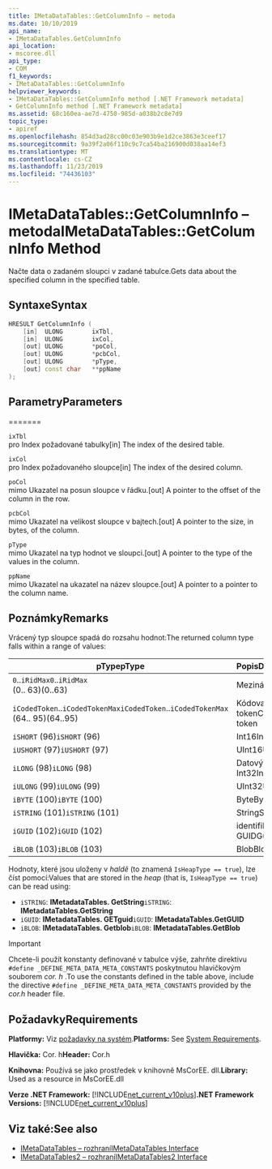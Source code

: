 ```yaml
---
title: IMetaDataTables::GetColumnInfo – metoda
ms.date: 10/10/2019
api_name:
- IMetaDataTables.GetColumnInfo
api_location:
- mscoree.dll
api_type:
- COM
f1_keywords:
- IMetaDataTables::GetColumnInfo
helpviewer_keywords:
- IMetaDataTables::GetColumnInfo method [.NET Framework metadata]
- GetColumnInfo method [.NET Framework metadata]
ms.assetid: 68c160ea-ae7d-4750-985d-a038b2c8e7d9
topic_type:
- apiref
ms.openlocfilehash: 854d3ad28cc00c03e903b9e1d2ce3863e3ceef17
ms.sourcegitcommit: 9a39f2a06f110c9c7ca54ba216900d038aa14ef3
ms.translationtype: MT
ms.contentlocale: cs-CZ
ms.lasthandoff: 11/23/2019
ms.locfileid: "74436103"
---
```

# <a name="imetadatatablesgetcolumninfo-method"></a><span data-ttu-id="d8b56-102">IMetaDataTables::GetColumnInfo – metoda</span><span class="sxs-lookup"><span data-stu-id="d8b56-102">IMetaDataTables::GetColumnInfo Method</span></span>
<span data-ttu-id="d8b56-103">Načte data o zadaném sloupci v zadané tabulce.</span><span class="sxs-lookup"><span data-stu-id="d8b56-103">Gets data about the specified column in the specified table.</span></span>  
  
## <a name="syntax"></a><span data-ttu-id="d8b56-104">Syntaxe</span><span class="sxs-lookup"><span data-stu-id="d8b56-104">Syntax</span></span>  
  
```cpp  
HRESULT GetColumnInfo (   
    [in]  ULONG        ixTbl,  
    [in]  ULONG        ixCol,  
    [out] ULONG        *poCol,  
    [out] ULONG        *pcbCol,  
    [out] ULONG        *pType,  
    [out] const char   **ppName  
);  
```  
  
## <a name="parameters"></a><span data-ttu-id="d8b56-105">Parametry</span><span class="sxs-lookup"><span data-stu-id="d8b56-105">Parameters</span></span>
=======

 `ixTbl`  
 <span data-ttu-id="d8b56-106">pro Index požadované tabulky</span><span class="sxs-lookup"><span data-stu-id="d8b56-106">[in] The index of the desired table.</span></span>  
  
 `ixCol`  
 <span data-ttu-id="d8b56-107">pro Index požadovaného sloupce</span><span class="sxs-lookup"><span data-stu-id="d8b56-107">[in] The index of the desired column.</span></span>  
  
 `poCol`  
 <span data-ttu-id="d8b56-108">mimo Ukazatel na posun sloupce v řádku.</span><span class="sxs-lookup"><span data-stu-id="d8b56-108">[out] A pointer to the offset of the column in the row.</span></span>  
  
 `pcbCol`  
 <span data-ttu-id="d8b56-109">mimo Ukazatel na velikost sloupce v bajtech.</span><span class="sxs-lookup"><span data-stu-id="d8b56-109">[out] A pointer to the size, in bytes, of the column.</span></span>  
  
 `pType`  
 <span data-ttu-id="d8b56-110">mimo Ukazatel na typ hodnot ve sloupci.</span><span class="sxs-lookup"><span data-stu-id="d8b56-110">[out] A pointer to the type of the values in the column.</span></span>  
  
 `ppName`  
 <span data-ttu-id="d8b56-111">mimo Ukazatel na ukazatel na název sloupce.</span><span class="sxs-lookup"><span data-stu-id="d8b56-111">[out] A pointer to a pointer to the column name.</span></span>  
 
## <a name="remarks"></a><span data-ttu-id="d8b56-112">Poznámky</span><span class="sxs-lookup"><span data-stu-id="d8b56-112">Remarks</span></span>

<span data-ttu-id="d8b56-113">Vrácený typ sloupce spadá do rozsahu hodnot:</span><span class="sxs-lookup"><span data-stu-id="d8b56-113">The returned column type falls within a range of values:</span></span>

| <span data-ttu-id="d8b56-114">pType</span><span class="sxs-lookup"><span data-stu-id="d8b56-114">pType</span></span>                    | <span data-ttu-id="d8b56-115">Popis</span><span class="sxs-lookup"><span data-stu-id="d8b56-115">Description</span></span>   | <span data-ttu-id="d8b56-116">Pomocná funkce</span><span class="sxs-lookup"><span data-stu-id="d8b56-116">Helper function</span></span>                   |
|--------------------------|---------------|-----------------------------------|
| <span data-ttu-id="d8b56-117">`0`..`iRidMax`</span><span class="sxs-lookup"><span data-stu-id="d8b56-117">`0`..`iRidMax`</span></span><br><span data-ttu-id="d8b56-118">(0.. 63)</span><span class="sxs-lookup"><span data-stu-id="d8b56-118">(0..63)</span></span>   | <span data-ttu-id="d8b56-119">Mezinárodní</span><span class="sxs-lookup"><span data-stu-id="d8b56-119">Rid</span></span>           | <span data-ttu-id="d8b56-120">**IsRidType**</span><span class="sxs-lookup"><span data-stu-id="d8b56-120">**IsRidType**</span></span><br><span data-ttu-id="d8b56-121">**IsRidOrToken**</span><span class="sxs-lookup"><span data-stu-id="d8b56-121">**IsRidOrToken**</span></span> |
| <span data-ttu-id="d8b56-122">`iCodedToken`..`iCodedTokenMax`</span><span class="sxs-lookup"><span data-stu-id="d8b56-122">`iCodedToken`..`iCodedTokenMax`</span></span><br><span data-ttu-id="d8b56-123">(64.. 95)</span><span class="sxs-lookup"><span data-stu-id="d8b56-123">(64..95)</span></span> | <span data-ttu-id="d8b56-124">Kódovaný token</span><span class="sxs-lookup"><span data-stu-id="d8b56-124">Coded token</span></span> | <span data-ttu-id="d8b56-125">**IsCodedTokenType**</span><span class="sxs-lookup"><span data-stu-id="d8b56-125">**IsCodedTokenType**</span></span> <br><span data-ttu-id="d8b56-126">**IsRidOrToken**</span><span class="sxs-lookup"><span data-stu-id="d8b56-126">**IsRidOrToken**</span></span> |
| <span data-ttu-id="d8b56-127">`iSHORT` (96)</span><span class="sxs-lookup"><span data-stu-id="d8b56-127">`iSHORT` (96)</span></span>            | <span data-ttu-id="d8b56-128">Int16</span><span class="sxs-lookup"><span data-stu-id="d8b56-128">Int16</span></span>         | <span data-ttu-id="d8b56-129">**IsFixedType**</span><span class="sxs-lookup"><span data-stu-id="d8b56-129">**IsFixedType**</span></span>                   |
| <span data-ttu-id="d8b56-130">`iUSHORT` (97)</span><span class="sxs-lookup"><span data-stu-id="d8b56-130">`iUSHORT` (97)</span></span>           | <span data-ttu-id="d8b56-131">UInt16</span><span class="sxs-lookup"><span data-stu-id="d8b56-131">UInt16</span></span>        | <span data-ttu-id="d8b56-132">**IsFixedType**</span><span class="sxs-lookup"><span data-stu-id="d8b56-132">**IsFixedType**</span></span>                   |
| <span data-ttu-id="d8b56-133">`iLONG` (98)</span><span class="sxs-lookup"><span data-stu-id="d8b56-133">`iLONG` (98)</span></span>             | <span data-ttu-id="d8b56-134">Datový typ Int32</span><span class="sxs-lookup"><span data-stu-id="d8b56-134">Int32</span></span>         | <span data-ttu-id="d8b56-135">**IsFixedType**</span><span class="sxs-lookup"><span data-stu-id="d8b56-135">**IsFixedType**</span></span>                   |
| <span data-ttu-id="d8b56-136">`iULONG` (99)</span><span class="sxs-lookup"><span data-stu-id="d8b56-136">`iULONG` (99)</span></span>            | <span data-ttu-id="d8b56-137">UInt32</span><span class="sxs-lookup"><span data-stu-id="d8b56-137">UInt32</span></span>        | <span data-ttu-id="d8b56-138">**IsFixedType**</span><span class="sxs-lookup"><span data-stu-id="d8b56-138">**IsFixedType**</span></span>                   |
| <span data-ttu-id="d8b56-139">`iBYTE` (100)</span><span class="sxs-lookup"><span data-stu-id="d8b56-139">`iBYTE` (100)</span></span>            | <span data-ttu-id="d8b56-140">Byte</span><span class="sxs-lookup"><span data-stu-id="d8b56-140">Byte</span></span>          | <span data-ttu-id="d8b56-141">**IsFixedType**</span><span class="sxs-lookup"><span data-stu-id="d8b56-141">**IsFixedType**</span></span>                   |
| <span data-ttu-id="d8b56-142">`iSTRING` (101)</span><span class="sxs-lookup"><span data-stu-id="d8b56-142">`iSTRING` (101)</span></span>          | <span data-ttu-id="d8b56-143">String</span><span class="sxs-lookup"><span data-stu-id="d8b56-143">String</span></span>        | <span data-ttu-id="d8b56-144">**IsHeapType**</span><span class="sxs-lookup"><span data-stu-id="d8b56-144">**IsHeapType**</span></span>                    |
| <span data-ttu-id="d8b56-145">`iGUID` (102)</span><span class="sxs-lookup"><span data-stu-id="d8b56-145">`iGUID` (102)</span></span>            | <span data-ttu-id="d8b56-146">identifikátor GUID</span><span class="sxs-lookup"><span data-stu-id="d8b56-146">Guid</span></span>          | <span data-ttu-id="d8b56-147">**IsHeapType**</span><span class="sxs-lookup"><span data-stu-id="d8b56-147">**IsHeapType**</span></span>                    |
| <span data-ttu-id="d8b56-148">`iBLOB` (103)</span><span class="sxs-lookup"><span data-stu-id="d8b56-148">`iBLOB` (103)</span></span>            | <span data-ttu-id="d8b56-149">Blob</span><span class="sxs-lookup"><span data-stu-id="d8b56-149">Blob</span></span>          | <span data-ttu-id="d8b56-150">**IsHeapType**</span><span class="sxs-lookup"><span data-stu-id="d8b56-150">**IsHeapType**</span></span>                    |

<span data-ttu-id="d8b56-151">Hodnoty, které jsou uloženy v *haldě* (to znamená `IsHeapType == true`), lze číst pomocí:</span><span class="sxs-lookup"><span data-stu-id="d8b56-151">Values that are stored in the *heap* (that is, `IsHeapType == true`) can be read using:</span></span>

- <span data-ttu-id="d8b56-152">`iSTRING`: **IMetadataTables. GetString**</span><span class="sxs-lookup"><span data-stu-id="d8b56-152">`iSTRING`: **IMetadataTables.GetString**</span></span>
- <span data-ttu-id="d8b56-153">`iGUID`: **IMetadataTables. GETguid**</span><span class="sxs-lookup"><span data-stu-id="d8b56-153">`iGUID`: **IMetadataTables.GetGUID**</span></span>
- <span data-ttu-id="d8b56-154">`iBLOB`: **IMetadataTables. Getblob**</span><span class="sxs-lookup"><span data-stu-id="d8b56-154">`iBLOB`: **IMetadataTables.GetBlob**</span></span>

> [!IMPORTANT]
> <span data-ttu-id="d8b56-155">Chcete-li použít konstanty definované v tabulce výše, zahrňte direktivu `#define _DEFINE_META_DATA_META_CONSTANTS` poskytnutou hlavičkovým souborem *cor. h* .</span><span class="sxs-lookup"><span data-stu-id="d8b56-155">To use the constants defined in the table above, include the directive `#define _DEFINE_META_DATA_META_CONSTANTS` provided by the *cor.h* header file.</span></span>

## <a name="requirements"></a><span data-ttu-id="d8b56-156">Požadavky</span><span class="sxs-lookup"><span data-stu-id="d8b56-156">Requirements</span></span>  
 <span data-ttu-id="d8b56-157">**Platformy:** Viz [požadavky na systém](../../../../docs/framework/get-started/system-requirements.md).</span><span class="sxs-lookup"><span data-stu-id="d8b56-157">**Platforms:** See [System Requirements](../../../../docs/framework/get-started/system-requirements.md).</span></span>  
  
 <span data-ttu-id="d8b56-158">**Hlavička:** Cor. h</span><span class="sxs-lookup"><span data-stu-id="d8b56-158">**Header:** Cor.h</span></span>  
  
 <span data-ttu-id="d8b56-159">**Knihovna:** Používá se jako prostředek v knihovně MsCorEE. dll.</span><span class="sxs-lookup"><span data-stu-id="d8b56-159">**Library:** Used as a resource in MsCorEE.dll</span></span>  
  
 <span data-ttu-id="d8b56-160">**Verze .NET Framework:** [!INCLUDE[net_current_v10plus](../../../../includes/net-current-v10plus-md.md)]</span><span class="sxs-lookup"><span data-stu-id="d8b56-160">**.NET Framework Versions:** [!INCLUDE[net_current_v10plus](../../../../includes/net-current-v10plus-md.md)]</span></span>  
  
## <a name="see-also"></a><span data-ttu-id="d8b56-161">Viz také:</span><span class="sxs-lookup"><span data-stu-id="d8b56-161">See also</span></span>

- [<span data-ttu-id="d8b56-162">IMetaDataTables – rozhraní</span><span class="sxs-lookup"><span data-stu-id="d8b56-162">IMetaDataTables Interface</span></span>](../../../../docs/framework/unmanaged-api/metadata/imetadatatables-interface.md)
- [<span data-ttu-id="d8b56-163">IMetaDataTables2 – rozhraní</span><span class="sxs-lookup"><span data-stu-id="d8b56-163">IMetaDataTables2 Interface</span></span>](../../../../docs/framework/unmanaged-api/metadata/imetadatatables2-interface.md)
